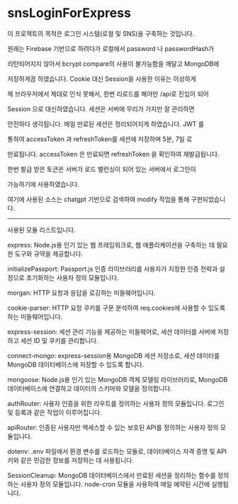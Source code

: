 # snsLoginForExpress

이 프로젝트의 목적은 로그인 시스템(로컬 및 SNS)을 구축하는 것입니다.

원래는 Firebase 기반으로 하려다가 로컬에서 password 나 passwordHash가

리턴되어지지 않아서 bcrypt compare의 사용이 불가능함을 깨달고 MongoDB에

저장하게끔 하였습니다. Cookie 대신 Session을 사용한 이유는 이상하게

제 브라우저에서 제대로 인식 못해서, 한번 리로드를 해야만 /api로 진입이 되어

Session 으로 대신하였습니다. 세션은 서버에 무리가 가지만 잘 관리하면

안전하다 생각됩니다. 매일 만료된 세션은 정리되어지게 하였습니다. JWT 를

통하여 accessToken 과 refreshToken를 세션에 저장하며 5분, 7일 로

만료됩니다. accessToken 은 만료되면 refreshToken 을 확인하여 재발급됩니다.

한번 발급 받은 토큰은 서버가 로드 밸런싱이 되어 있는 서버에서 로그인이

가능하기에 사용하였습니다.

여기에 사용된 소스는 chatgpt 기반으로 검색하여 modify 작업을 통해 구현되었습니다.

---

사용된 모듈 리스트입니다.

express: Node.js용 인기 있는 웹 프레임워크로, 웹 애플리케이션을 구축하는 데 필요한 도구와 규약을 제공합니다.

initializePassport: Passport.js 인증 라이브러리를 사용자가 지정한 인증 전략과 설정으로 초기화하는 사용자 정의 모듈입니다.

morgan: HTTP 요청과 응답을 로깅하는 미들웨어입니다.

cookie-parser: HTTP 요청 쿠키를 구문 분석하여 req.cookies에 사용할 수 있도록 하는 미들웨어입니다.

express-session: 세션 관리 기능을 제공하는 미들웨어로, 세션 데이터를 서버에 저장하고 세션 ID 및 쿠키를 관리합니다.

connect-mongo: express-session용 MongoDB 세션 저장소로, 세션 데이터를 MongoDB 데이터베이스에 저장할 수 있도록 합니다.

mongoose: Node.js용 인기 있는 MongoDB 객체 모델링 라이브러리로, MongoDB 데이터베이스에 연결하고 데이터의 스키마와 모델을 정의합니다.

authRouter: 사용자 인증을 위한 라우트를 정의하는 사용자 정의 모듈입니다. 로그인 및 등록과 같은 작업이 이루어집니다.

apiRouter: 인증된 사용자만 액세스할 수 있는 보호된 API를 정의하는 사용자 정의 모듈입니다.

dotenv: .env 파일에서 환경 변수를 로드하는 모듈로, 데이터베이스 자격 증명 및 API 키와 같은 민감한 정보를 저장하는 데 사용됩니다.

SessionCleanup: MongoDB 데이터베이스에서 만료된 세션을 정리하는 함수를 정의하는 사용자 정의 모듈입니다. node-cron 모듈을 사용하여 매일 예약된 시간에 실행됩니다.
